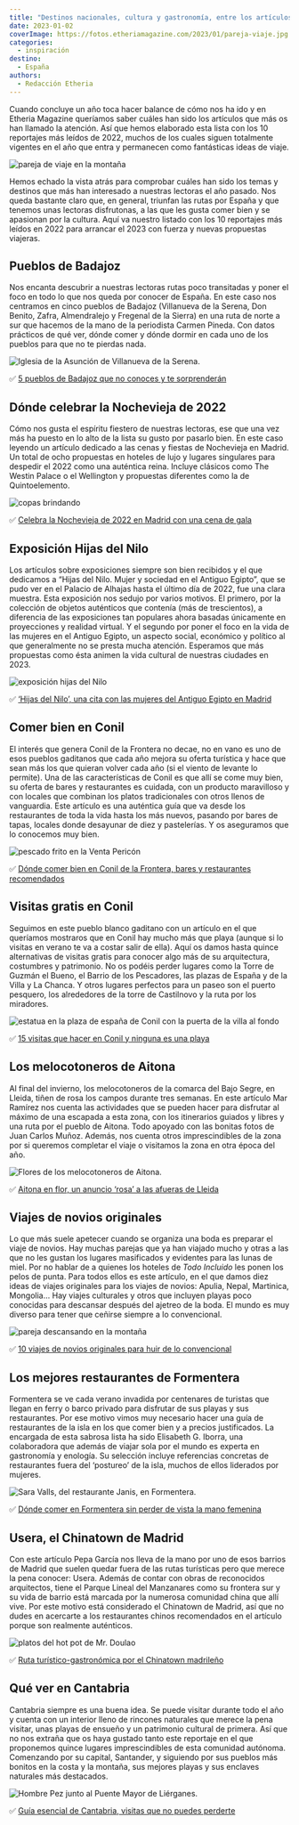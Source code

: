 ```yaml
---
title: "Destinos nacionales, cultura y gastronomía, entre los artículos más leídos"
date: 2023-01-02
coverImage: https://fotos.etheriamagazine.com/2023/01/pareja-viaje.jpg
categories: 
  - inspiración
destino: 
  - España
authors: 
  - Redacción Etheria
---
```


Cuando concluye un año toca hacer balance de cómo nos ha ido y en Etheria Magazine 
queríamos saber cuáles han sido los artículos que más os han llamado la atención. Así 
que hemos elaborado esta lista con los 10 reportajes más leídos de 2022, muchos de los 
cuales siguen totalmente vigentes en el año que entra y permanecen como fantásticas 
ideas de viaje. 

![pareja de viaje en la montaña](https://fotos.etheriamagazine.com/2023/01/pareja-viaje.jpg "Echamos un vistazo a los artículos más leídos en 2022.")

Hemos echado la vista atrás para comprobar cuáles han sido los temas y destinos que más 
han interesado a nuestras lectoras el año pasado. Nos queda bastante claro que, en 
general, triunfan las rutas por España y que tenemos unas lectoras disfrutonas, a las 
que les gusta comer bien y se apasionan por la cultura. Aquí va nuestro listado con los 
10 reportajes más leídos en 2022 para arrancar el 2023 con fuerza y nuevas propuestas 
viajeras. 

## Pueblos de Badajoz

Nos encanta descubrir a nuestras lectoras rutas poco transitadas y poner el foco en todo 
lo que nos queda por conocer de España. En este caso nos centramos en cinco pueblos de 
Badajoz (Villanueva de la Serena, Don Benito, Zafra, Almendralejo y Fregenal de la 
Sierra) en una ruta de norte a sur que hacemos de la mano de la periodista Carmen 
Pineda. Con datos prácticos de qué ver, dónde comer y dónde dormir en cada uno de los 
pueblos para que no te pierdas nada. 

![Iglesia de la Asunción de Villanueva de la Serena.](https://fotos.etheriamagazine.com/2023/01/mas-leidos-2022-Villanueva-de-la-Serena-iglesia-asuncion.jpg "Iglesia de la Asunción de Villanueva de la Serena. © Ayuntamiento Villanueva de la Serena")

✅ [5 pueblos de Badajoz que no conoces y te 
sorprenderán](https://etheriamagazine.com/2022/05/03/ruta-pueblos-bonitos-badajoz/) 

## Dónde celebrar la Nochevieja de 2022

Cómo nos gusta el espíritu fiestero de nuestras lectoras, ese que una vez más ha puesto 
en lo alto de la lista su gusto por pasarlo bien. En este caso leyendo un artículo 
dedicado a las cenas y fiestas de Nochevieja en Madrid. Un total de ocho propuestas en 
hoteles de lujo y lugares singulares para despedir el 2022 como una auténtica reina. 
Incluye clásicos como The Westin Palace o el Wellington y propuestas diferentes como la 
de Quintoelemento. 

![copas brindando](https://fotos.etheriamagazine.com/2023/01/mas-leidos-2022-nochevieja-brindis-780x450-1.jpg "En Nochevieja hay que celebrar y celebrar.")

✅ [Celebra la Nochevieja de 2022 en Madrid con una cena de 
gala](https://etheriamagazine.com/2022/11/11/nochevieja-2022-en-madrid/) 

## Exposición Hijas del Nilo

Los artículos sobre exposiciones siempre son bien recibidos y el que dedicamos a “Hijas 
del Nilo. Mujer y sociedad en el Antiguo Egipto”, que se pudo ver en el Palacio de 
Alhajas hasta el último día de 2022, fue una clara muestra. Esta exposición nos sedujo 
por varios motivos. El primero, por la colección de objetos auténticos que contenía (más 
de trescientos), a diferencia de las exposiciones tan populares ahora basadas únicamente 
en proyecciones y realidad virtual. Y el segundo por poner el foco en la vida de las 
mujeres en el Antiguo Egipto, un aspecto social, económico y político al que 
generalmente no se presta mucha atención. Esperamos que más propuestas como ésta animen 
la vida cultural de nuestras ciudades en 2023. 

![exposición hijas del Nilo](https://fotos.etheriamagazine.com/2023/01/mas-leidos-2022-Hijas-del-Nilo-sala-iluminada.jpg "Sala de la exposición © Hijas del Nilo.")

✅ [‘Hijas del Nilo’, una cita con las mujeres del Antiguo Egipto en 
Madrid](https://etheriamagazine.com/2022/07/04/exposicion-hijas-del-nilo-madrid/) 

## Comer bien en Conil

El interés que genera Conil de la Frontera no decae, no en vano es uno de esos pueblos 
gaditanos que cada año mejora su oferta turística y hace que sean más los que quieran 
volver cada año (si el viento de levante lo permite). Una de las características de 
Conil es que allí se come muy bien, su oferta de bares y restaurantes es cuidada, con un 
producto maravilloso y con locales que combinan los platos tradicionales con otros 
llenos de vanguardia. Este artículo es una auténtica guía que va desde los restaurantes 
de toda la vida hasta los más nuevos, pasando por bares de tapas, locales donde 
desayunar de diez y pastelerías. Y os aseguramos que lo conocemos muy bien. 

![pescado frito en la Venta Pericón](https://fotos.etheriamagazine.com/2023/01/mas-leidos-2022-venta-pericon-conil.jpg "Fritura de la Venta Pericón, en Conil. © Pepa García")

✅ [Dónde comer bien en Conil de la Frontera, bares y restaurantes 
recomendados](https://etheriamagazine.com/2022/07/22/donde-comer-bien-conil-de-la-frontera/) 

## Visitas gratis en Conil

Seguimos en este pueblo blanco gaditano con un artículo en el que queríamos mostraros 
que en Conil hay mucho más que playa (aunque si lo visitas en verano te va a costar 
salir de ella). Aquí os damos hasta quince alternativas de visitas gratis para conocer 
algo más de su arquitectura, costumbres y patrimonio. No os podéis perder lugares como 
la Torre de Guzmán el Bueno, el Barrio de los Pescadores, las plazas de España y de la 
Villa y La Chanca. Y otros lugares perfectos para un paseo son el puerto pesquero, los 
alrededores de la torre de Castilnovo y la ruta por los miradores. 

![estatua en la plaza de españa de Conil con la puerta de la villa al fondo](https://fotos.etheriamagazine.com/2023/01/mas-leidos-2022-plaza-espana-conil.jpg "Plaza de España de Conil. © Pepa García")

✅ [15 visitas que hacer en Conil y ninguna es una 
playa](https://etheriamagazine.com/2022/04/13/guia-de-conil-visitas-gratuitas/) 

## Los melocotoneros de Aitona

Al final del invierno, los melocotoneros de la comarca del Bajo Segre, en Lleida, tiñen 
de rosa los campos durante tres semanas. En este artículo Mar Ramírez nos cuenta las 
actividades que se pueden hacer para disfrutar al máximo de una escapada a esta zona, 
con los itinerarios guiados y libres y una ruta por el pueblo de Aitona. Todo apoyado 
con las bonitas fotos de Juan Carlos Muñoz. Además, nos cuenta otros imprescindibles de 
la zona por si queremos completar el viaje o visitamos la zona en otra época del año. 

![Flores de los melocotoneros de Aitona.](https://fotos.etheriamagazine.com/2023/01/mas-leidos-2022-Fruiturismo-lleida.jpg "Flores de los melocotoneros de Aitona.")

✅ [Aitona en flor, un anuncio ‘rosa’ a las afueras de 
Lleida](https://etheriamagazine.com/2022/02/24/viaje-floracion-melocotoneros-aitona-lleida/) 

## Viajes de novios originales

Lo que más suele apetecer cuando se organiza una boda es preparar el viaje de novios. 
Hay muchas parejas que ya han viajado mucho y otras a las que no les gustan los lugares 
masificados y evidentes para las lunas de miel. Por no hablar de a quienes los hoteles 
de _Todo Incluido_ les ponen los pelos de punta. Para todos ellos es este artículo, en 
el que damos diez ideas de viajes originales para los viajes de novios: Apulia, Nepal, 
Martinica, Mongolia… Hay viajes culturales y otros que incluyen playas poco conocidas 
para descansar después del ajetreo de la boda. El mundo es muy diverso para tener que 
ceñirse siempre a lo convencional. 

![pareja descansando en la montaña](https://fotos.etheriamagazine.com/2023/01/mas-leidos-2022-viajes-novios-originales-pareja.jpg "No renuncies a tu luna de miel soñada.")

✅ [10 viajes de novios originales para huir de lo 
convencional](https://etheriamagazine.com/2022/02/09/viajes-de-novios-originales-2022/) 

## Los mejores restaurantes de Formentera

Formentera se ve cada verano invadida por centenares de turistas que llegan en ferry o 
barco privado para disfrutar de sus playas y sus restaurantes. Por ese motivo vimos muy 
necesario hacer una guía de restaurantes de la isla en los que comer bien y a precios 
justificados. La encargada de esta sabrosa lista ha sido Elisabeth G. Iborra, una 
colaboradora que además de viajar sola por el mundo es experta en gastronomía y 
enología. Su selección incluye referencias concretas de restaurantes fuera del 
‘postureo’ de la isla, muchos de ellos liderados por mujeres. 

![Sara Valls, del restaurante Janis, en Formentera.](https://fotos.etheriamagazine.com/2023/01/mas-leidos-2022-formentera-sara-valls.jpg "Sara Valls, del restaurante Janis, en Formentera.")

✅ [Dónde comer en Formentera sin perder de vista la mano 
femenina](https://etheriamagazine.com/2022/07/27/mejores-restaurantes-formentera/) 

## Usera, el Chinatown de Madrid

Con este artículo Pepa García nos lleva de la mano por uno de esos barrios de Madrid que 
suelen quedar fuera de las rutas turísticas pero que merece la pena conocer: Usera. 
Además de contar con obras de reconocidos arquitectos, tiene el Parque Lineal del 
Manzanares como su frontera sur y su vida de barrio está marcada por la numerosa 
comunidad china que allí vive. Por este motivo está considerado el Chinatown de Madrid, 
así que no dudes en acercarte a los restaurantes chinos recomendados en el artículo 
porque son realmente auténticos. 

![platos del hot pot de Mr. Doulao](https://fotos.etheriamagazine.com/2023/01/mas-leidos-2022-mrdoulao-hotpot-usera.jpg "© Mr. Doulao, un restaurante hot pot de Usera.")

✅ [Ruta turístico-gastronómica por el Chinatown 
madrileño](https://etheriamagazine.com/2022/02/11/ruta-turistica-usera-chinatown-madrileno/) 

## Qué ver en Cantabria

Cantabria siempre es una buena idea. Se puede visitar durante todo el año y cuenta con 
un interior lleno de rincones naturales que merece la pena visitar, unas playas de 
ensueño y un patrimonio cultural de primera. Así que no nos extraña que os haya gustado 
tanto este reportaje en el que proponemos quince lugares imprescindibles de esta 
comunidad autónoma. Comenzando por su capital, Santander, y siguiendo por sus pueblos 
más bonitos en la costa y la montaña, sus mejores playas y sus enclaves naturales más 
destacados. 

![Hombre Pez junto al Puente Mayor de Liérganes.](https://fotos.etheriamagazine.com/2023/01/mas-leidos-2022-puente-hombre-pez-Lierganes.jpg "Hombre Pez junto al Puente Mayor de Liérganes.")

✅ [Guía esencial de Cantabria, visitas que no puedes 
perderte](https://etheriamagazine.com/2022/09/05/que-ver-en-cantabria/)
